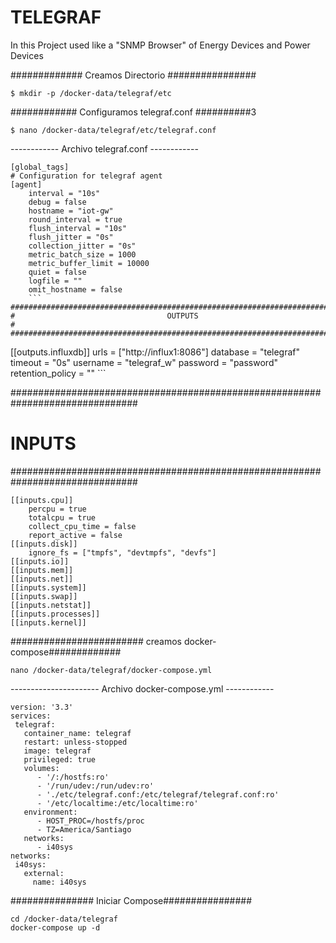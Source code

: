 # TELEGRAF
In this Project used like a "SNMP Browser" of Energy Devices and Power Devices

############# Creamos Directorio ################

``` 
$ mkdir -p /docker-data/telegraf/etc
```

############ Configuramos telegraf.conf ##########3

```
$ nano /docker-data/telegraf/etc/telegraf.conf
```

------------ Archivo telegraf.conf ------------

```
[global_tags]
# Configuration for telegraf agent
[agent]
    interval = "10s"
    debug = false
    hostname = "iot-gw"
    round_interval = true
    flush_interval = "10s"
    flush_jitter = "0s"
    collection_jitter = "0s"
    metric_batch_size = 1000
    metric_buffer_limit = 10000
    quiet = false
    logfile = ""
    omit_hostname = false
    ```
###############################################################################
#                                  OUTPUTS                                    #
###############################################################################

```
[[outputs.influxdb]]
    urls = ["http://influx1:8086"]
    database = "telegraf"
timeout = "0s"
    username = "telegraf_w"
    password = "password"
    retention_policy = ""
    ```
    
###############################################################################
#                                  INPUTS                                     #
###############################################################################

```
[[inputs.cpu]]
    percpu = true
    totalcpu = true
    collect_cpu_time = false
    report_active = false
[[inputs.disk]]
    ignore_fs = ["tmpfs", "devtmpfs", "devfs"]
[[inputs.io]]
[[inputs.mem]]
[[inputs.net]]
[[inputs.system]]
[[inputs.swap]]
[[inputs.netstat]]
[[inputs.processes]]
[[inputs.kernel]]
```

######################## creamos docker-compose#############

```
nano /docker-data/telegraf/docker-compose.yml
```

---------------------- Archivo docker-compose.yml ------------

```
version: '3.3'
services:
 telegraf:
   container_name: telegraf
   restart: unless-stopped
   image: telegraf
   privileged: true
   volumes:
      - '/:/hostfs:ro'
      - '/run/udev:/run/udev:ro'
      - './etc/telegraf.conf:/etc/telegraf/telegraf.conf:ro'
      - '/etc/localtime:/etc/localtime:ro'
   environment:
      - HOST_PROC=/hostfs/proc
      - TZ=America/Santiago
   networks:
      - i40sys
networks:
 i40sys:
   external:
     name: i40sys
```

############### Iniciar Compose################

```
cd /docker-data/telegraf
docker-compose up -d
```
